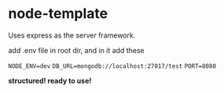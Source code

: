 # node-template

Uses express as the server framework.

add .env file in root dir, and in it add these

`NODE_ENV=dev`
`DB_URL=mongodb://localhost:27017/test`
`PORT=8080`


**structured! ready to use!**
